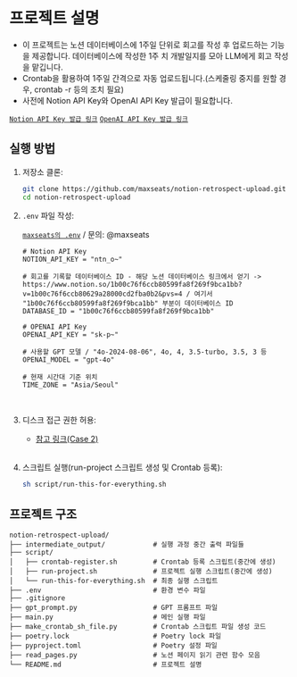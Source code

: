 # 프로젝트 설명

- 이 프로젝트는 노션 데이터베이스에 1주일 단위로 회고를 작성 후 업로드하는 기능을 제공합니다. 데이터베이스에 작성한 1주 치 개발일지를 모아 LLM에게 회고 작성을 맡깁니다.
- Crontab을 활용하여 1주일 간격으로 자동 업로드됩니다.(스케줄링 중지를 원할 경우, crontab -r 등의 조치 필요)
- 사전에 Notion API Key와 OpenAI API Key 발급이 필요합니다.

[`Notion API Key 발급 링크`](https://www.notion.so/my-integrations)
[`OpenAI API Key 발급 링크`](https://platform.openai.com/api-keys)


## 실행 방법

1. 저장소 클론:
    ```bash
    git clone https://github.com/maxseats/notion-retrospect-upload.git
    cd notion-retrospect-upload
    ```
2. `.env` 파일 작성:

    [`maxseats의 .env`](https://www.notion.so/1b20c76f6ccb8058bf97f75cbde32610?pvs=4) / 문의: @maxseats
    
    
    ```
    # Notion API Key
    NOTION_API_KEY = "ntn_o~"

    # 회고를 기록할 데이터베이스 ID - 해당 노션 데이터베이스 링크에서 얻기 -> https://www.notion.so/1b00c76f6ccb80599fa8f269f9bca1bb?v=1b00c76f6ccb80629a28000cd2fba0b2&pvs=4 / 여기서 "1b00c76f6ccb80599fa8f269f9bca1bb" 부분이 데이터베이스 ID
    DATABASE_ID = "1b00c76f6ccb80599fa8f269f9bca1bb"

    # OPENAI API Key
    OPENAI_API_KEY = "sk-p~"

    # 사용할 GPT 모델 / "4o-2024-08-06", 4o, 4, 3.5-turbo, 3.5, 3 등
    OPENAI_MODEL = "gpt-4o"

    # 현재 시간대 기준 위치
    TIME_ZONE = "Asia/Seoul"
    ```

    <br>


3. 디스크 접근 권한 허용:

    - [참고 링크(Case 2)](https://23log.tistory.com/171)

    <br>

    
4. 스크립트 실행(run-project 스크립트 생성 및 Crontab 등록):
    ```bash
    sh script/run-this-for-everything.sh
    ```

## 프로젝트 구조
```
notion-retrospect-upload/
├── intermediate_output/            # 실행 과정 중간 출력 파일들
├── script/
│   ├── crontab-register.sh         # Crontab 등록 스크립트(중간에 생성)
│   ├── run-project.sh              # 프로젝트 실행 스크립트(중간에 생성)
│   └── run-this-for-everything.sh  # 최종 실행 스크립트
├── .env                            # 환경 변수 파일
├── .gitignore
├── gpt_prompt.py                   # GPT 프롬프트 파일
├── main.py                         # 메인 실행 파일
├── make_crontab_sh_file.py         # Crontab 스크립트 파일 생성 코드
├── poetry.lock                     # Poetry lock 파일
├── pyproject.toml                  # Poetry 설정 파일
├── read_pages.py                   # 노션 페이지 읽기 관련 함수 모음
└── README.md                       # 프로젝트 설명
```


